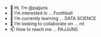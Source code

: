 - 👋 Hi, I’m @pajjuns
- 👀 I’m interested in ...  Foothball
- 🌱 I’m currently learning ...  DATA SCIENCE
- 💞️ I’m looking to collaborate on ... ml
- 📫 How to reach me ... PAJJUNS


<!---
pajjuns/pajjuns is a ✨ special ✨ repository because its `README.md` (this file) appears on your GitHub profile.
You can click the Preview link to take a look at your changes.
--->


